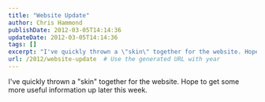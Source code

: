 ```yaml
---
title: "Website Update"
author: Chris Hammond
publishDate: 2012-03-05T14:14:36
updateDate: 2012-03-05T14:14:36
tags: []
excerpt: "I've quickly thrown a \"skin\" together for the website. Hope to get some more useful information up later this..."
url: /2012/website-update  # Use the generated URL with year
---
```

I've quickly thrown a "skin" together for the website. Hope to get some more useful information up later this week.
